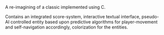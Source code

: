 
A re-imagining of a classic implemented using C.

Contains an integrated score-system, interactive textual interface, pseudo-AI controlled entity based upon predictive algorithms for player-movement and self-navigation accordingly, colorization for the entities. 
